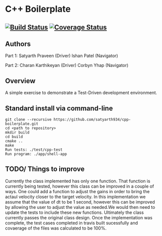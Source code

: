 # C++ Boilerplate
[![Build Status](https://travis-ci.org/satyarth934/cpp-boilerplate.svg?branch=master)](https://travis-ci.org/satyarth934/cpp-boilerplate)
[![Coverage Status](https://coveralls.io/repos/github/satyarth934/cpp-boilerplate/badge.svg?branch=master)](https://coveralls.io/github/satyarth934/cpp-boilerplate?branch=master)
---

## Authors
Part 1:
Satyarth Praveen (Driver)
Ishan Patel (Navigator)

Part 2:
Charan Karthikeyan (Driver)
Corbyn Yhap (Navigator)
## Overview

A simple exercise to demonstrate a Test-Driven development environment.

## Standard install via command-line
```
git clone --recursive https://github.com/satyarth934/cpp-boilerplate.git
cd <path to repository>
mkdir build
cd build
cmake ..
make
Run tests: ./test/cpp-test
Run program: ./app/shell-app
```

## TODO/ Things to improve
Currently the class implemented has only one function. That function is currently being tested,
however this class can be improved in a couple of ways. One could add a function to adjust the gains
in order to bring the actaul velocity closer to the target velocity. In this implementation we
assume that the value of dt to be 1 second, however this can be improved by allowing the user to 
adjust the value as needed.We would then need to update the tests to include these new functions. 
Ultimately the class currently passes the original class design. Once the implementation was 
complete, the test cases completed in travis built sucessfully and covaerage of the files was 
calculated to be 100%.  



